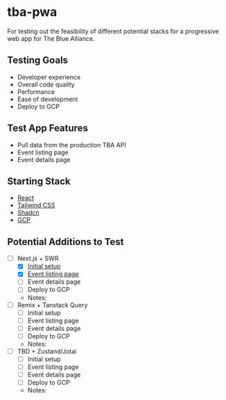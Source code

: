 # tba-pwa

For testing out the feasibility of different potential stacks for a progressive web app for The Blue Alliance.

## Testing Goals

- Developer experience
- Overall code quality
- Performance
- Ease of development
- Deploy to GCP

## Test App Features

- Pull data from the production TBA API
- Event listing page
- Event details page

## Starting Stack

- [React](https://reactjs.org/)
- [Tailwind CSS](https://tailwindcss.com/)
- [Shadcn](https://ui.shadcn.com/)
- [GCP](https://cloud.google.com/)

## Potential Additions to Test

- [ ] Next.js + SWR
  - [x] [Initial setup](https://github.com/dracco1993/tba-pwa/commit/bc199f714e35296be690128a609f7158e2090634)
  - [x] [Event listing page](https://github.com/dracco1993/tba-pwa/commit/48f1be9dbc3a42143451a53ce6243270dc1f3be6)
  - [ ] Event details page
  - [ ] Deploy to GCP
  - Notes:
- [ ] Remix + Tanstack Query
  - [ ] Initial setup
  - [ ] Event listing page
  - [ ] Event details page
  - [ ] Deploy to GCP
  - Notes:
- [ ] TBD + Zustand/Jotai
  - [ ] Initial setup
  - [ ] Event listing page
  - [ ] Event details page
  - [ ] Deploy to GCP
  - Notes:
